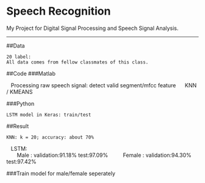 Speech Recognition
===========================
My Project for Digital Signal Processing and Speech Signal Analysis.  
**** 
##Data  

    20 label:  
    All data comes from fellow classmates of this class.
    
##Code
###Matlab  
    
    Processing raw speech signal: detect valid segment/mfcc feature   
    KNN / KMEANS
    
###Python  
    
    LSTM model in Keras: train/test
 
##Result  

    KNN: k = 20; accuracy: about 70%  
    LSTM:  
        Male   : validation:91.18%  test:97.09%  
        Female : validation:94.30%  test:97.42%
    
###Train model for male/female seperately
